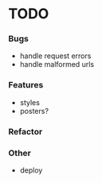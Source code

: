 # TODO

### Bugs
- handle request errors
- handle malformed urls

### Features
- styles
- posters?

### Refactor

### Other
- deploy